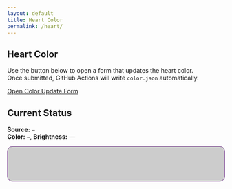 ```yaml
---
layout: default
title: Heart Color
permalink: /heart/
---
```


## Heart Color

Use the button below to open a form that updates the heart color.  
Once submitted, GitHub Actions will write `color.json` automatically.

<p>
  <a class="btn" href="https://github.com/Felivath/felivath.github.io/issues/new?template=heart_color.yml">
    Open Color Update Form
  </a>
</p>

<div class="box">
  <h2>Current Status</h2>
  <p>
    <strong>Source:</strong> <code id="source-file">—</code><br/>
    <strong>Color:</strong> <code id="current-hex">—</code>,
    <strong>Brightness:</strong> <span id="current-bright">—</span>
  </p>
  <div id="swatch" style="width:100%;height:80px;border-radius:12px;border:1px solid #692683; background:#ccc;"></div>
</div>

<script>
(async function(){
  const srcEl = document.getElementById('source-file');
  const hexEl = document.getElementById('current-hex');
  const briEl = document.getElementById('current-bright');
  const swatch = document.getElementById('swatch');

  function set(hex,bri){
    srcEl.textContent = '/color.json';
    hexEl.textContent = hex.toUpperCase();
    briEl.textContent = (bri ?? '—');
    swatch.style.background = hex;
  }

  try {
    const r = await fetch('/color.json', {cache:'no-store'});
    if (r.ok) {
      const j = await r.json();
      set(j.hex || '#000000', j.brightness);
      return;
    }
  } catch(e){}

  try {
    const r2 = await fetch('/color.txt', {cache:'no-store'});
    if (r2.ok) {
      let t = (await r2.text()).trim();
      if (!t.startsWith('#') && /^[0-9A-Fa-f]{6}$/.test(t)) t = '#'+t;
      srcEl.textContent = '/color.txt';
      hexEl.textContent = t.toUpperCase();
      briEl.textContent = '—';
      swatch.style.background = t;
      return;
    }
  } catch(e){}

  srcEl.textContent = '— (not found)';
})();
</script>
